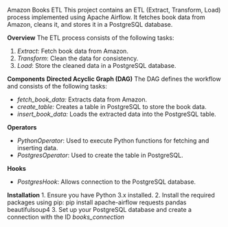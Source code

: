 Amazon Books ETL
This project contains an ETL (Extract, Transform, Load) process implemented using Apache Airflow. It fetches book data from Amazon, cleans it, and stores it in a PostgreSQL database.

**Overview**
  The ETL process consists of the following tasks:
  1. _Extract_: Fetch book data from Amazon.
  2. _Transform_: Clean the data for consistency.
  3. _Load_: Store the cleaned data in a PostgreSQL database.

**Components**
  **Directed Acyclic Graph (DAG)**
  The DAG defines the workflow and consists of the following tasks:
  - _fetch_book_data:_ Extracts data from Amazon.
  - _create_table:_ Creates a table in PostgreSQL to store the book data.
  - _insert_book_data:_ Loads the extracted data into the PostgreSQL table.
  
  **Operators**
  - _PythonOperator_: Used to execute Python functions for fetching and inserting data.
  - _PostgresOperator_: Used to create the table in PostgreSQL.
  
  **Hooks**
  - _PostgresHook_: Allows connection to the PostgreSQL database.

  **Installation**
    1. Ensure you have Python 3.x installed.
    2. Install the required packages using pip:
      pip install apache-airflow requests pandas beautifulsoup4
    3. Set up your PostgreSQL database and create a connection with the ID _books_connection_
